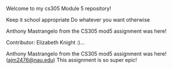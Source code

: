 Welcome to my cs305 Module 5 repository!

Keep it school appropriate
Do whatever you want otherwise

Anthony Mastrangelo from the CS305 mod5 assignment was here!

Contributor: Elizabeth Knight :)...

Anthony Mastrangelo from the CS305 mod5 assignment was here! (ajm2476@nau.edu)
This assignment is so super epic!
